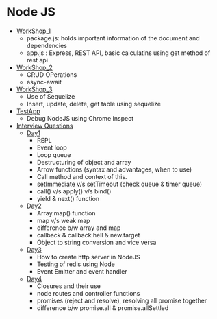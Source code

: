 # Node JS

* [WorkShop_1](./WorkShop_1/)
    - package.js: holds important information of the document and dependencies
    - app.js : Express, REST API, basic calculatins using get method of rest api
* [WorkShop_2](./WorkShop_2/)
    - CRUD OPerations
    - async-await
* [WorkShop_3](./WorkShop_3/)
    - Use of Sequelize
    - Insert, update, delete, get table using sequelize
* [TestApp](./TestApp/)
    - Debug NodeJS using Chrome Inspect
* [Interview Questions](./Interview_Questions/)
    * [Day1](./Interview_Questions/Day1/)
        - REPL
        - Event loop
        - Loop queue
        - Destructuring of object and array
        - Arrow functions (syntax and advantages, when to use)
        - Call method and context of this.
        - setImmediate v/s setTimeout (check queue & timer queue)
        - call() v/s apply() v/s bind()
        - yield & next() function 
    * [Day2](./Interview_Questions/Day2/)
        - Array.map() function
        - map v/s weak map
        - difference b/w array and map
        - callback & callback hell & new.target
        - Object to string conversion and vice versa
    * [Day3](./Interview_Questions/Day3/)
        - How to create http server in NodeJS
        - Testing of redis using Node
        - Event Emitter and event handler
    * [Day4](./Interview_Questions/Day4/)
        - Closures and their use
        - node routes and controller functions
        - promises (reject and resolve), resolving all promise together
        - difference b/w promise.all & promise.allSettled